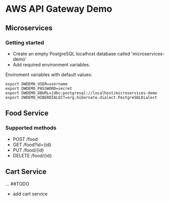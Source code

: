 # AWS API Gateway Demo
## Microservices
### Getting started
* Create an empty PostgreSQL localhost database called 'microservices-demo'
* Add required environment variables.

Enviroment variables with default values:

	export DWDEMO_USER=username 
    export DWDEMO_PASSWORD=secret
    export DWDEMO_DBURL=jdbc:postgresql://localhost/microservices-demo
    export DWDEMO_HIBERDIALECT=org.hibernate.dialect.PostgreSQLDialect

## Food Service
### Supported methods
* POST    /food
* GET     /food?id={id}
* PUT     /food/{id}
* DELETE /food/{id}

## Cart Service
...
##TODO
* add cart service 
